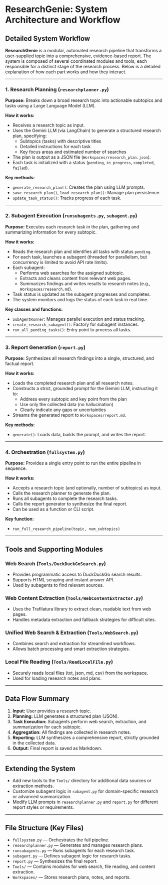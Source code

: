 
# ResearchGenie: System Architecture and Workflow

## Detailed System Workflow

**ResearchGenie** is a modular, automated research pipeline that transforms a user-supplied topic into a comprehensive, evidence-based report. The system is composed of several coordinated modules and tools, each responsible for a distinct stage of the research process. Below is a detailed explanation of how each part works and how they interact.

---

### 1. Research Planning (`researchplanner.py`)

**Purpose:**
Breaks down a broad research topic into actionable subtopics and tasks using a Large Language Model (LLM).

**How it works:**
- Receives a research topic as input.
- Uses the Gemini LLM (via LangChain) to generate a structured research plan, specifying:
  - Subtopics (tasks) with descriptive titles
  - Detailed instructions for each task
  - Key focus areas and estimated number of searches
- The plan is output as a JSON file (`Workspaces/research_plan.json`).
- Each task is initialized with a status (`pending`, `in_progress`, `completed`, `failed`).

**Key methods:**
- `generate_research_plan()`: Creates the plan using LLM prompts.
- `save_research_plan()`, `load_research_plan()`: Manage plan persistence.
- `update_task_status()`: Tracks progress of each task.

---

### 2. Subagent Execution (`runsubagents.py`, `subagent.py`)

**Purpose:**
Executes each research task in the plan, gathering and summarizing information for every subtopic.

**How it works:**
- Reads the research plan and identifies all tasks with status `pending`.
- For each task, launches a subagent (threaded for parallelism, but concurrency is limited to avoid API rate limits).
- Each subagent:
  - Performs web searches for the assigned subtopic.
  - Extracts and cleans content from relevant web pages.
  - Summarizes findings and writes results to research notes (e.g., `Workspaces/research.md`).
- Task status is updated as the subagent progresses and completes.
- The system monitors and logs the status of each task in real time.

**Key classes and functions:**
- `SubAgentRunner`: Manages parallel execution and status tracking.
- `create_research_subagent()`: Factory for subagent instances.
- `run_all_pending_tasks()`: Entry point to process all tasks.

---

### 3. Report Generation (`report.py`)

**Purpose:**
Synthesizes all research findings into a single, structured, and factual report.

**How it works:**
- Loads the completed research plan and all research notes.
- Constructs a strict, grounded prompt for the Gemini LLM, instructing it to:
  - Address every subtopic and key point from the plan
  - Use only the collected data (no hallucination)
  - Clearly indicate any gaps or uncertainties
- Streams the generated report to `Workspaces/report.md`.

**Key methods:**
- `generate()`: Loads data, builds the prompt, and writes the report.

---

### 4. Orchestration (`fullsystem.py`)

**Purpose:**
Provides a single entry point to run the entire pipeline in sequence.

**How it works:**
- Accepts a research topic (and optionally, number of subtopics) as input.
- Calls the research planner to generate the plan.
- Runs all subagents to complete the research tasks.
- Calls the report generator to synthesize the final report.
- Can be used as a function or CLI script.

**Key function:**
- `run_full_research_pipeline(topic, num_subtopics)`

---

## Tools and Supporting Modules

### Web Search (`Tools/DuckDuckGoSearch.py`)
- Provides programmatic access to DuckDuckGo search results.
- Supports HTML scraping and instant answer API.
- Used by subagents to find relevant sources.

### Web Content Extraction (`Tools/WebContentExtractor.py`)
- Uses the Trafilatura library to extract clean, readable text from web pages.
- Handles metadata extraction and fallback strategies for difficult sites.

### Unified Web Search & Extraction (`Tools/WebSearch.py`)
- Combines search and extraction for streamlined workflows.
- Allows batch processing and smart extraction strategies.

### Local File Reading (`Tools/ReadLocalFIle.py`)
- Securely reads local files (txt, json, md, csv) from the workspace.
- Used for loading research notes and plans.

---

## Data Flow Summary

1. **Input:** User provides a research topic.
2. **Planning:** LLM generates a structured plan (JSON).
3. **Task Execution:** Subagents perform web search, extraction, and summarization for each subtopic.
4. **Aggregation:** All findings are collected in research notes.
5. **Reporting:** LLM synthesizes a comprehensive report, strictly grounded in the collected data.
6. **Output:** Final report is saved as Markdown.

---

## Extending the System

- Add new tools to the `Tools/` directory for additional data sources or extraction methods.
- Customize subagent logic in `subagent.py` for domain-specific research or advanced summarization.
- Modify LLM prompts in `researchplanner.py` and `report.py` for different report styles or requirements.

---

## File Structure (Key Files)

- `fullsystem.py` — Orchestrates the full pipeline.
- `researchplanner.py` — Generates and manages research plans.
- `runsubagents.py` — Runs subagents for each research task.
- `subagent.py` — Defines subagent logic for research tasks.
- `report.py` — Synthesizes the final report.
- `Tools/` — Contains modules for web search, file reading, and content extraction.
- `Workspaces/` — Stores research plans, notes, and reports.
